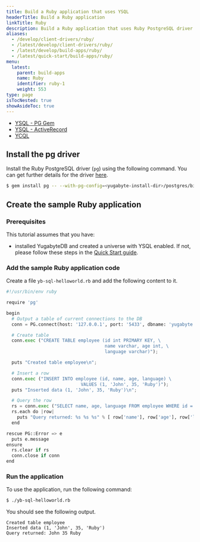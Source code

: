 ```yaml
---
title: Build a Ruby application that uses YSQL
headerTitle: Build a Ruby application
linkTitle: Ruby
description: Build a Ruby application that uses Ruby PostgreSQL driver and YSQL.
aliases:
  - /develop/client-drivers/ruby/
  - /latest/develop/client-drivers/ruby/
  - /latest/develop/build-apps/ruby/
  - /latest/quick-start/build-apps/ruby/
menu:
  latest:
    parent: build-apps
    name: Ruby
    identifier: ruby-1
    weight: 553
type: page
isTocNested: true
showAsideToc: true
---
```


<ul class="nav nav-tabs-alt nav-tabs-yb">
  <li >
    <a href="/latest/quick-start/build-apps/ruby/ysql-pg" class="nav-link active">
      <i class="icon-postgres" aria-hidden="true"></i>
      YSQL - PG Gem
    </a>
  </li>
  <li >
    <a href="/latest/quick-start/build-apps/ruby/ysql-rails-activerecord" class="nav-link">
      <i class="icon-postgres" aria-hidden="true"></i>
      YSQL - ActiveRecord
    </a>
  </li>
  <li>
    <a href="/latest/quick-start/build-apps/ruby/ycql" class="nav-link">
      <i class="icon-cassandra" aria-hidden="true"></i>
      YCQL
    </a>
  </li>
</ul>

## Install the pg driver

Install the Ruby PostgreSQL driver (`pg`) using the following command. You can get further details for the driver [here](https://bitbucket.org/ged/ruby-pg/wiki/Home).

```sh
$ gem install pg -- --with-pg-config=<yugabyte-install-dir>/postgres/bin/pg_config
```

## Create the sample Ruby application

### Prerequisites

This tutorial assumes that you have:

- installed YugabyteDB and created a universe with YSQL enabled. If not, please follow these steps in the [Quick Start guide](../../../../quick-start/explore-ysql//).

### Add the sample Ruby application code

Create a file `yb-sql-helloworld.rb` and add the following content to it.

```python
#!/usr/bin/env ruby

require 'pg'

begin
  # Output a table of current connections to the DB
  conn = PG.connect(host: '127.0.0.1', port: '5433', dbname: 'yugabyte', user: 'yugabyte', password: 'yugabyte')

  # Create table
  conn.exec ("CREATE TABLE employee (id int PRIMARY KEY, \
                                     name varchar, age int, \
                                     language varchar)");

  puts "Created table employee\n";

  # Insert a row
  conn.exec ("INSERT INTO employee (id, name, age, language) \
                            VALUES (1, 'John', 35, 'Ruby')");
  puts "Inserted data (1, 'John', 35, 'Ruby')\n";

  # Query the row
  rs = conn.exec ("SELECT name, age, language FROM employee WHERE id = 1");
  rs.each do |row|
    puts "Query returned: %s %s %s" % [ row['name'], row['age'], row['language'] ]
  end

rescue PG::Error => e
  puts e.message
ensure
  rs.clear if rs
  conn.close if conn
end
```

### Run the application

To use the application, run the following command:

```sh
$ ./yb-sql-helloworld.rb
```

You should see the following output.

```
Created table employee
Inserted data (1, 'John', 35, 'Ruby')
Query returned: John 35 Ruby
```
